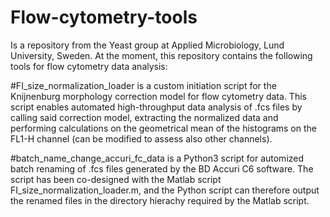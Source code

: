 # Flow-cytometry-tools
Is a repository from the Yeast group at Applied Microbiology, Lund University, Sweden.
At the moment, this repository contains the following tools for flow cytometry data analysis:

#FI_size_normalization_loader
is a custom initiation script for the Knijnenburg morphology correction model for flow cytometry data.
This script enables automated high-throughput data analysis of .fcs files by calling said correction model,
extracting the normalized data and performing calculations on the geometrical mean of the histograms on the
FL1-H channel (can be modified to assess also other channels).

#batch_name_change_accuri_fc_data
is a Python3 script for automized batch renaming of .fcs files generated by the BD Accuri C6 software.
The script has been co-designed with the Matlab script FI_size_normalization_loader.m, and the Python script 
can therefore output the renamed files in the directory hierachy required by the Matlab script.

